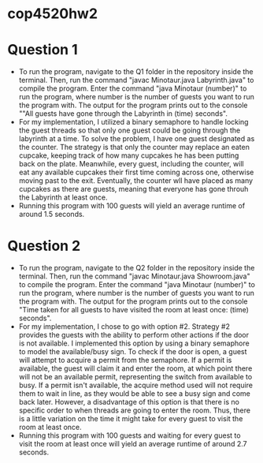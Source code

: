 # cop4520hw2

# Question 1

- To run the program, navigate to the Q1 folder in the repository inside the terminal. Then, run the command "javac Minotaur.java Labyrinth.java" to compile the program. Enter the command "java Minotaur (number)" to run the program, where number is the number of guests you want to run the program with. The output for the program prints out to the console ""All guests have gone through the Labyrinth in (time) seconds".
- For my implementation, I utilized a binary semaphore to handle locking the guest threads so that only one guest could be going through the labyrinth at a time. To solve the problem, I have one guest designated as the counter. The strategy is that only the counter may replace an eaten cupcake, keeping track of how many cupcakes he has been putting back on the plate. Meanwhile, every guest, including the counter, will eat any available cupcakes their first time coming across one, otherwise moving past to the exit. Eventually, the counter wll have placed as many cupcakes as there are guests, meaning that everyone has gone throuh the Labyrinth at least once.
- Running this program with 100 guests will yield an average runtime of around 1.5 seconds.

# Question 2

- To run the program, navigate to the Q2 folder in the repository inside the terminal. Then, run the command "javac Minotaur.java Showroom.java" to compile the program. Enter the command "java Minotaur (number)" to run the program, where number is the number of guests you want to run the program with. The output for the program prints out to the console "Time taken for all guests to have visited the room at least once: (time) seconds".
- For my implementation, I chose to go with option #2. Strategy #2 provides the guests with the ability to perform other actions if the door is not available. I implemented this option by using a binary semaphore to model the available/busy sign. To check if the door is open, a guest will attempt to acquire a permit from the semaphore. If a permit is available, the guest will claim it and enter the room, at which point there will not be an available permit, representing the switch from available to busy. If a permit isn't available, the acquire method used will not require them to wait in line, as they would be able to see a busy sign and come back later. However, a disadvantage of this option is that there is no specific order to when threads are going to enter the room. Thus, there is a little variation on the time it might take for every guest to visit the room at least once.
- Running this program with 100 guests and waiting for every guest to visit the room at least once will yield an average runtime of around 2.7 seconds.
